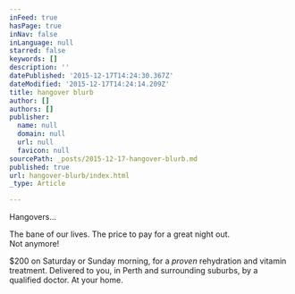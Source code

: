 ```yaml
---
inFeed: true
hasPage: true
inNav: false
inLanguage: null
starred: false
keywords: []
description: ''
datePublished: '2015-12-17T14:24:30.367Z'
dateModified: '2015-12-17T14:24:14.209Z'
title: hangover blurb
author: []
authors: []
publisher:
  name: null
  domain: null
  url: null
  favicon: null
sourcePath: _posts/2015-12-17-hangover-blurb.md
published: true
url: hangover-blurb/index.html
_type: Article

---
```

Hangovers...

The bane of our lives. The price to pay for a great night out.  
Not anymore!

$200 on Saturday or Sunday morning, for a _proven_ rehydration and vitamin treatment. Delivered to you, in Perth and surrounding suburbs, by a qualified doctor. At your home.